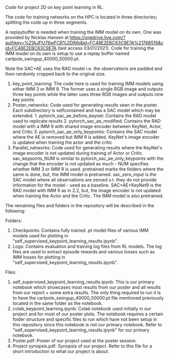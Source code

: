 Code for project 2D on key point learning in RL.

The code for training networks on the HPC is located in three directories; splitting the code up in three
segments.

A replaybuffer is needed when training the IMM model on its own. One was provided by
Nicklas Hansen at
https://onedrive.live.com/?authkey=%21AJFfJ76wFCR%2DlMs&id=FC48E2EBC63C9E7A%21768516&cid=FC48E2EBC63C9E7A
(last access 03/01/2021). Code for training the IMM model on its own is setup to use a replay buffer named 
cartpole_swingup_40000_50000.pt.

Note the SAC+AE uses the RAD model i.e. the observations are padded and then randomly cropped back to the original size.

1. key_point_learning:
    The code here is used for training IMM models using either IMM 3 or IMM 9.
    The former uses a single RGB image and outputs three key points while the
    latter uses three RGB images and outputs nine key points
2. Poster_networks:
    Code used for generating results seen in the poster. Each subdirectory is
    selfcontained and has a SAC model which may be extended.
        1. pytorch_sac_ae_before_keynet:
            Contains the RAD model used to replicate results
        2. pytorch_sac_ae_modified:
            Contains the RAD model with a IMM 9 with shared image encoder
            between KeyNet, Actor, and Critic
        3. pytorch_sac_ae_only_keypoints:
            Contains the SAC model where the AE is removed but IMM 9 is added.
            KeyNet's image encoder is updated when training the actor and the
            critic
3. Parallel_networks:
    Code used for generating results where the KeyNet's image encoder is not
    updated during training of Actor or Critic. sac_keypoints_NUM is similar to
    pytorch_sac_ae_only_keypoints with the change that the encoder is not
    updated as much - NUM specifies whether IMM 3 or IMM 9 is used. pretrained
    marks the folders where the same is done, but, the IMM model is pretrained.
    sac_zero_input is the SAC model where all observations are zeroed s.t. they
    do not provide information for the model - used as a baseline.
    SAC+AE+KeyNet9 is the RAD model with IMM 9 as in 2.2, but, the image
    encoder is not updated when training the Actor and the Critic. The IMM
    model is also pretrained.
	
The remaining files and folders in the repository will be described in the following:

Folders:

1. Checkpoints:
	Contains fully trained .pt model files of various IMM models used for plotting
	in "self_supervised_keypoint_learning_results.ipynb".
2. Logs:
	Contains evaluation and training log files from RL models. The log files are used
	to extract episode rewards and various losses such as IMM losses for plotting in
	"self_supervised_keypoint_learning_results.ipynb".
	
Files:

1. self_supervised_keypoint_learning_results.ipynb:
	This is our primary notebook which showcases most results from our poster and all
	results from our report + some extra results. The only thing required to run it is
	to have the cartpole_swingup_40000_50000.pt file mentioned previously located in
	the same folder as the notebook.
2. colab_keypoint_learning.ipynb:
	Colab notebook used initially in our project and for most of our poster plots.
	The notebook requires a certain folder structure and specific files to run which have
	not been setup in this repository since this notebook is not our primary notebook.
	Refer to "self_supervised_keypoint_learning_results.ipynb" for our primary notebook.
3. Poster.pdf:
	Poster of our project used at the poster session.
4. Project synopsis.pdf:
	Synopsis of our project.
	Refer to this file for a short introduction to what our project is about.














